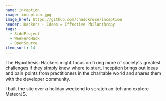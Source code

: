 ```yaml
---
name: inception
image: inception.jpg
image_href: https://github.com/chadokruse/inception
header: Hackers + Ideas = Effective Philanthropy
tags:
  - SideProject
  - WeekendHack
  - OpenSource
item_sort: 14
---
```

The Hypothesis: Hackers might focus on fixing more of society's greatest challenges if they simply knew where to start. Inception brings out ideas and pain points from practitioners in the charitable world and shares them with the developer community.

I built the site over a holiday weekend to scratch an itch and explore MeteorJS.
